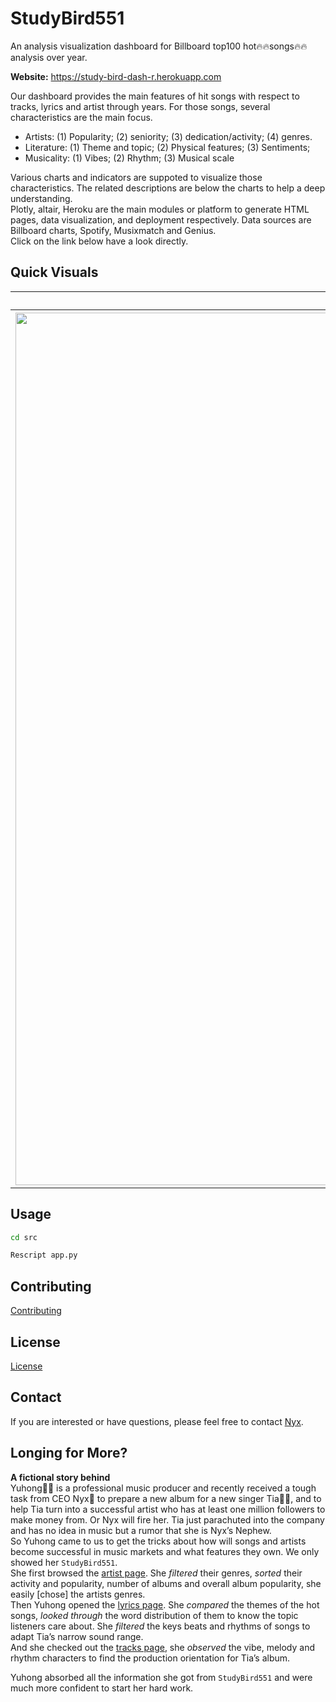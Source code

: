 # StudyBird551 
An analysis visualization dashboard for Billboard top100 hot🔥🔥songs🔥🔥analysis over year.

**Website:** https://study-bird-dash-r.herokuapp.com 

Our dashboard provides the main features of hit songs with respect to tracks, lyrics and artist through years. For those songs, several characteristics are the main focus.
   - Artists: (1) Popularity; (2) seniority; (3) dedication/activity; (4) genres.
   - Literature: (1) Theme and topic; (2) Physical features; (3) Sentiments;
   - Musicality: (1) Vibes; (2) Rhythm; (3) Musical scale   

Various charts and indicators are suppoted to visualize those characteristics. The related descriptions are below the charts to help a deep understanding.  
Plotly, altair, Heroku are the main modules or platform to generate HTML pages, data visualization, and deployment respectively. Data sources are Billboard charts, Spotify, Musixmatch and Genius.  
Click on the link below have a look directly.
   
## Quick Visuals
<table cellspacing="0" cellpadding="0">
<tr><th>Artists</th><th>Lyrics</th><th>Tracks</th></tr>
   <tr><th><img width="1396" alt="image" src="https://user-images.githubusercontent.com/43694291/222990702-4ef623a0-79f5-4bb6-80a2-83e5b45ae33b.png"></th><th><img width="1384" alt="image" src="https://user-images.githubusercontent.com/43694291/222990733-ead2f8da-bdfd-43ce-a1ab-ae0624032b16.png"></th><th><img width="1384" alt="image" src="https://user-images.githubusercontent.com/43694291/222990833-8c17d1b1-8c4c-462b-a83e-1214be673e8c.png"></th></tr>
</table>

## Usage

```bash
cd src
```
```python
Rescript app.py
```

## Contributing

[Contributing](https://github.com/petitmi/StudyBird551-R/blob/main/CONTRIBUTING.md)

## License

[License](https://github.com/petitmi/StudyBird551-R/blob/main/LICENSE.md)

## Contact
If you are interested or have questions, please feel free to contact [Nyx](mailto:petitmi001@gmail.com). 

## Longing for More?  
**A fictional story behind**    
Yuhong🧞‍♀️ is a professional music producer and recently received a tough task from CEO Nyx🥷 to prepare a new album for a new singer Tia🧑‍🎤, and to help Tia turn into a successful artist who has at least one million followers to make money from. Or Nyx will fire her. Tia just parachuted into the company and has no idea in music but a rumor that she is Nyx’s Nephew.    
So Yuhong came to us to get the tricks about how will songs and artists become successful in music markets and what features they own. We only showed her `StudyBird551`.  
She first browsed the [artist page](https://study-bird-dash-app.herokuapp.com/artist). She *filtered* their genres, *sorted* their activity and popularity, number of albums and overall album popularity, she easily [chose] the artists genres.  
Then Yuhong opened the [lyrics page](https://study-bird-dash-app.herokuapp.com/lyrics). She *compared* the themes of the hot songs, *looked through* the word distribution of them to know the topic listeners care about. She *filtered* the keys beats and rhythms of songs to adapt Tia’s narrow sound range.   
And she checked out the [tracks page](https://study-bird-dash-app.herokuapp.com/tracks), she *observed* the vibe, melody and rhythm characters to find the production orientation for Tia’s album.

Yuhong absorbed all the information she got from `StudyBird551` and were much more confident to start her hard work.

